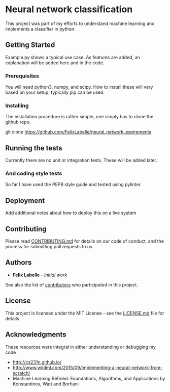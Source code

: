 # Neural network classification

This project was part of my efforts to understand machine learning and implements a classifier in python. 

## Getting Started

Example.py shows a typical use case. As features are added, an explanation will be added here and in the code.

### Prerequisites

You will need python3, numpy, and scipy. How to install these will vary based on your setup, typically pip can be used.

### Installing

The installation procedure is rather simple, one simply has to clone the github repo.

git clone https://github.com/FelixLabelle/neural_network_expirements


## Running the tests

Currently there are no unit or integration tests. These will be added later.


### And coding style tests

So far I have used the PEP8 style guide and tested using pylinter.

## Deployment

Add additional notes about how to deploy this on a live system


## Contributing

Please read [CONTRIBUTING.md](https://gist.github.com/PurpleBooth/b24679402957c63ec426) for details on our code of conduct, and the process for submitting pull requests to us.


## Authors

* **Felix Labelle** - *Initial work* 

See also the list of [contributors](https://github.com/your/project/contributors) who participated in this project.

## License

This project is licensed under the MIT License - see the [LICENSE.md](LICENSE.md) file for details

## Acknowledgments
These resources were integral in either understanding or debugging my code
* http://cs231n.github.io/
* http://www.wildml.com/2015/09/implementing-a-neural-network-from-scratch/
* Machine Learning Refined: Foundations, Algorithms, and Applications by Konstantinos, Watt and Borhani
